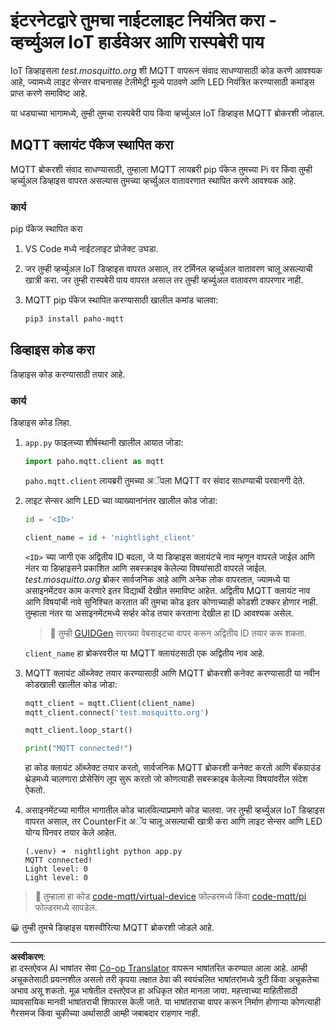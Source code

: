 <!--
CO_OP_TRANSLATOR_METADATA:
{
  "original_hash": "90fb93446e03c38f3c0e4009c2471906",
  "translation_date": "2025-08-27T12:31:50+00:00",
  "source_file": "1-getting-started/lessons/4-connect-internet/single-board-computer-mqtt.md",
  "language_code": "mr"
}
-->
# इंटरनेटद्वारे तुमचा नाईटलाइट नियंत्रित करा - व्हर्च्युअल IoT हार्डवेअर आणि रास्पबेरी पाय

IoT डिव्हाइसला *test.mosquitto.org* शी MQTT वापरून संवाद साधण्यासाठी कोड करणे आवश्यक आहे, ज्यामध्ये लाइट सेन्सर वाचनासह टेलीमेट्री मूल्ये पाठवणे आणि LED नियंत्रित करण्यासाठी कमांड्स प्राप्त करणे समाविष्ट आहे.

या धड्याच्या भागामध्ये, तुम्ही तुमचा रास्पबेरी पाय किंवा व्हर्च्युअल IoT डिव्हाइस MQTT ब्रोकरशी जोडाल.

## MQTT क्लायंट पॅकेज स्थापित करा

MQTT ब्रोकरशी संवाद साधण्यासाठी, तुम्हाला MQTT लायब्ररी pip पॅकेज तुमच्या Pi वर किंवा तुम्ही व्हर्च्युअल डिव्हाइस वापरत असल्यास तुमच्या व्हर्च्युअल वातावरणात स्थापित करणे आवश्यक आहे.

### कार्य

pip पॅकेज स्थापित करा

1. VS Code मध्ये नाईटलाइट प्रोजेक्ट उघडा.

1. जर तुम्ही व्हर्च्युअल IoT डिव्हाइस वापरत असाल, तर टर्मिनल व्हर्च्युअल वातावरण चालू असल्याची खात्री करा. जर तुम्ही रास्पबेरी पाय वापरत असाल तर तुम्ही व्हर्च्युअल वातावरण वापरणार नाही.

1. MQTT pip पॅकेज स्थापित करण्यासाठी खालील कमांड चालवा:

    ```sh
    pip3 install paho-mqtt
    ```

## डिव्हाइस कोड करा

डिव्हाइस कोड करण्यासाठी तयार आहे.

### कार्य

डिव्हाइस कोड लिहा.

1. `app.py` फाइलच्या शीर्षस्थानी खालील आयात जोडा:

    ```python
    import paho.mqtt.client as mqtt
    ```

    `paho.mqtt.client` लायब्ररी तुमच्या अॅपला MQTT वर संवाद साधण्याची परवानगी देते.

1. लाइट सेन्सर आणि LED च्या व्याख्यानांनंतर खालील कोड जोडा:

    ```python
    id = '<ID>'

    client_name = id + 'nightlight_client'
    ```

    `<ID>` च्या जागी एक अद्वितीय ID बदला, जे या डिव्हाइस क्लायंटचे नाव म्हणून वापरले जाईल आणि नंतर या डिव्हाइसने प्रकाशित आणि सबस्क्राइब केलेल्या विषयांसाठी वापरले जाईल. *test.mosquitto.org* ब्रोकर सार्वजनिक आहे आणि अनेक लोक वापरतात, ज्यामध्ये या असाइनमेंटवर काम करणारे इतर विद्यार्थी देखील समाविष्ट आहेत. अद्वितीय MQTT क्लायंट नाव आणि विषयांची नावे सुनिश्चित करतात की तुमचा कोड इतर कोणाच्याही कोडशी टक्कर होणार नाही. तुम्हाला नंतर या असाइनमेंटमध्ये सर्व्हर कोड तयार करताना देखील हा ID आवश्यक असेल.

    > 💁 तुम्ही [GUIDGen](https://www.guidgen.com) सारख्या वेबसाइटचा वापर करून अद्वितीय ID तयार करू शकता.

    `client_name` हा ब्रोकरवरील या MQTT क्लायंटसाठी एक अद्वितीय नाव आहे.

1. MQTT क्लायंट ऑब्जेक्ट तयार करण्यासाठी आणि MQTT ब्रोकरशी कनेक्ट करण्यासाठी या नवीन कोडखाली खालील कोड जोडा:

    ```python
    mqtt_client = mqtt.Client(client_name)
    mqtt_client.connect('test.mosquitto.org')
    
    mqtt_client.loop_start()

    print("MQTT connected!")
    ```

    हा कोड क्लायंट ऑब्जेक्ट तयार करतो, सार्वजनिक MQTT ब्रोकरशी कनेक्ट करतो आणि बॅकग्राउंड थ्रेडमध्ये चालणारा प्रोसेसिंग लूप सुरू करतो जो कोणत्याही सबस्क्राइब केलेल्या विषयांवरील संदेश ऐकतो.

1. असाइनमेंटच्या मागील भागातील कोड चालविल्याप्रमाणे कोड चालवा. जर तुम्ही व्हर्च्युअल IoT डिव्हाइस वापरत असाल, तर CounterFit अॅप चालू असल्याची खात्री करा आणि लाइट सेन्सर आणि LED योग्य पिनवर तयार केले आहेत.

    ```output
    (.venv) ➜  nightlight python app.py 
    MQTT connected!
    Light level: 0
    Light level: 0
    ```

> 💁 तुम्हाला हा कोड [code-mqtt/virtual-device](../../../../../1-getting-started/lessons/4-connect-internet/code-mqtt/virtual-device) फोल्डरमध्ये किंवा [code-mqtt/pi](../../../../../1-getting-started/lessons/4-connect-internet/code-mqtt/pi) फोल्डरमध्ये सापडेल.

😀 तुम्ही तुमचे डिव्हाइस यशस्वीरित्या MQTT ब्रोकरशी जोडले आहे.

---

**अस्वीकरण**:  
हा दस्तऐवज AI भाषांतर सेवा [Co-op Translator](https://github.com/Azure/co-op-translator) वापरून भाषांतरित करण्यात आला आहे. आम्ही अचूकतेसाठी प्रयत्नशील असलो तरी कृपया लक्षात ठेवा की स्वयंचलित भाषांतरांमध्ये त्रुटी किंवा अचूकतेचा अभाव असू शकतो. मूळ भाषेतील दस्तऐवज हा अधिकृत स्रोत मानला जावा. महत्त्वाच्या माहितीसाठी व्यावसायिक मानवी भाषांतराची शिफारस केली जाते. या भाषांतराचा वापर करून निर्माण होणाऱ्या कोणत्याही गैरसमज किंवा चुकीच्या अर्थासाठी आम्ही जबाबदार राहणार नाही.